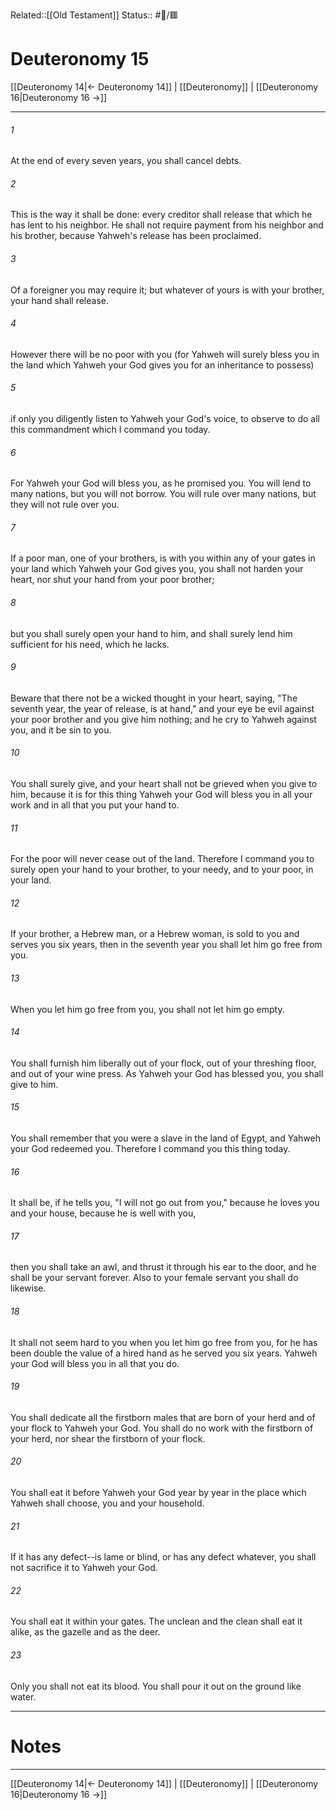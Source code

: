 Related::[[Old Testament]]
Status:: #📖/🟥
# Deuteronomy 15

[[Deuteronomy 14|← Deuteronomy 14]] | [[Deuteronomy]] | [[Deuteronomy 16|Deuteronomy 16 →]]
***



###### 1 
At the end of every seven years, you shall cancel debts. 

###### 2 
This is the way it shall be done: every creditor shall release that which he has lent to his neighbor. He shall not require payment from his neighbor and his brother, because Yahweh's release has been proclaimed. 

###### 3 
Of a foreigner you may require it; but whatever of yours is with your brother, your hand shall release. 

###### 4 
However there will be no poor with you (for Yahweh will surely bless you in the land which Yahweh your God gives you for an inheritance to possess) 

###### 5 
if only you diligently listen to Yahweh your God's voice, to observe to do all this commandment which I command you today. 

###### 6 
For Yahweh your God will bless you, as he promised you. You will lend to many nations, but you will not borrow. You will rule over many nations, but they will not rule over you. 

###### 7 
If a poor man, one of your brothers, is with you within any of your gates in your land which Yahweh your God gives you, you shall not harden your heart, nor shut your hand from your poor brother; 

###### 8 
but you shall surely open your hand to him, and shall surely lend him sufficient for his need, which he lacks. 

###### 9 
Beware that there not be a wicked thought in your heart, saying, "The seventh year, the year of release, is at hand," and your eye be evil against your poor brother and you give him nothing; and he cry to Yahweh against you, and it be sin to you. 

###### 10 
You shall surely give, and your heart shall not be grieved when you give to him, because it is for this thing Yahweh your God will bless you in all your work and in all that you put your hand to. 

###### 11 
For the poor will never cease out of the land. Therefore I command you to surely open your hand to your brother, to your needy, and to your poor, in your land. 

###### 12 
If your brother, a Hebrew man, or a Hebrew woman, is sold to you and serves you six years, then in the seventh year you shall let him go free from you. 

###### 13 
When you let him go free from you, you shall not let him go empty. 

###### 14 
You shall furnish him liberally out of your flock, out of your threshing floor, and out of your wine press. As Yahweh your God has blessed you, you shall give to him. 

###### 15 
You shall remember that you were a slave in the land of Egypt, and Yahweh your God redeemed you. Therefore I command you this thing today. 

###### 16 
It shall be, if he tells you, "I will not go out from you," because he loves you and your house, because he is well with you, 

###### 17 
then you shall take an awl, and thrust it through his ear to the door, and he shall be your servant forever. Also to your female servant you shall do likewise. 

###### 18 
It shall not seem hard to you when you let him go free from you, for he has been double the value of a hired hand as he served you six years. Yahweh your God will bless you in all that you do. 

###### 19 
You shall dedicate all the firstborn males that are born of your herd and of your flock to Yahweh your God. You shall do no work with the firstborn of your herd, nor shear the firstborn of your flock. 

###### 20 
You shall eat it before Yahweh your God year by year in the place which Yahweh shall choose, you and your household. 

###### 21 
If it has any defect--is lame or blind, or has any defect whatever, you shall not sacrifice it to Yahweh your God. 

###### 22 
You shall eat it within your gates. The unclean and the clean shall eat it alike, as the gazelle and as the deer. 

###### 23 
Only you shall not eat its blood. You shall pour it out on the ground like water.

---
# Notes


***
[[Deuteronomy 14|← Deuteronomy 14]] | [[Deuteronomy]] | [[Deuteronomy 16|Deuteronomy 16 →]]

